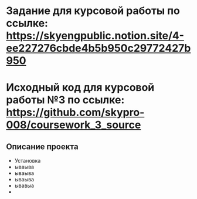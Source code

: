 # Задание для курсовой работы по ссылке: https://skyengpublic.notion.site/4-ee227276cbde4b5b950c29772427b950 
# Исходный код для курсовой работы №3 по ссылке: https://github.com/skypro-008/coursework_3_source 

## Описание проекта
- Установка
- ываыва
- ываыва
- ываыва
- ывавыа
- 
